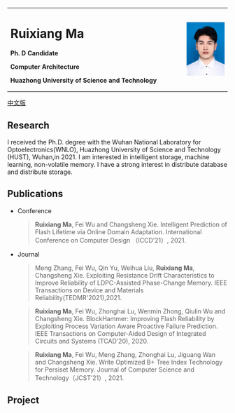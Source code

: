 <table border="0">
  <tr>
    <td width="80%">
      <h1>Ruixiang Ma</h1>
      <p><b>Ph. D Candidate</b></p>
      <p><b>Computer Architecture</b></p>
      <p><b>Huazhong University of Science and Technology</b></p>
    </td>
    <td width="25%">
      <img src="/ruixiang.jpg" width="100%">
    </td>
  </tr>
</table>
<a href="/index-cn.html">中文版</a>

## Research

I received the Ph.D. degree with the Wuhan National Laboratory for Optoelectronics(WNLO), Huazhong University of Science and Technology (HUST), Wuhan,in 2021. I am interested in intelligent storage, machine learning, non-volatile memory. I have a strong interest in distribute database and distribute storage.

## Publications
* Conference
  >  **Ruixiang Ma**, Fei Wu and Changsheng Xie. Intelligent Prediction of Flash Lifetime via Online Domain Adaptation. International Conference on Computer Design （ICCD’21）, 2021.

* Journal
  > Meng Zhang, Fei Wu, Qin Yu, Weihua Liu, **Ruixiang Ma**, Changsheng Xie. Exploiting Resistance Drift Characteristics to Improve Reliability of LDPC-Assisted Phase-Change Memory. IEEE Transactions on Device and Materials Reliability(TEDMR'2021),2021.
  
  > **Ruixiang Ma**, Fei Wu, Zhonghai Lu, Wenmin Zhong, Qiulin Wu and Changsheng Xie. BlockHammer: Improving Flash Reliability by Exploiting Process Variation Aware Proactive Failure Prediction. IEEE Transactions on Computer-Aided Design of Integrated Circuits and Systems (TCAD’20), 2020.
  
  > **Ruixiang Ma**, Fei Wu, Meng Zhang, Zhonghai Lu, Jiguang Wan and Changsheng Xie. Write Optimized B+ Tree Index Technology for Persiset Memory. Journal of Computer Science and Technology（JCST’21）, 2021.

## Project
